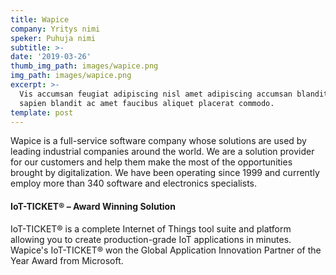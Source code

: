 ```yaml
---
title: Wapice
company: Yritys nimi
speker: Puhuja nimi
subtitle: >-
date: '2019-03-26'
thumb_img_path: images/wapice.png
img_path: images/wapice.png
excerpt: >-
  Vis accumsan feugiat adipiscing nisl amet adipiscing accumsan blandit accumsan
  sapien blandit ac amet faucibus aliquet placerat commodo.
template: post
---
```


Wapice is a full-service software company whose solutions are used by leading industrial companies around the world. We are a solution provider for our customers and help them make the most of the opportunities brought by digitalization. We have been operating since 1999 and currently employ more than 340 software and electronics specialists.  


#### IoT-TICKET®  – Award Winning Solution 

IoT-TICKET® is a complete Internet of Things tool suite and platform allowing you to create production-grade IoT applications in minutes. Wapice's IoT-TICKET® won the Global Application Innovation Partner of the Year Award from Microsoft. 